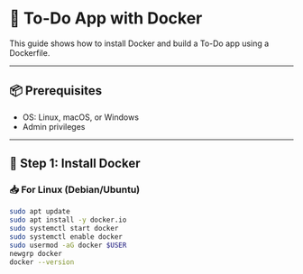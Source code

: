 # 🐳 To-Do App with Docker

This guide shows how to install Docker and build a To-Do app using a Dockerfile.

---

## 📦 Prerequisites

- OS: Linux, macOS, or Windows
- Admin privileges

---

## 🔧 Step 1: Install Docker

### 📥 For Linux (Debian/Ubuntu)

```bash
sudo apt update
sudo apt install -y docker.io
sudo systemctl start docker
sudo systemctl enable docker
sudo usermod -aG docker $USER
newgrp docker
docker --version
